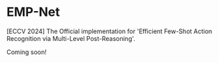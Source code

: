 # EMP-Net
[ECCV 2024] The Official implementation for 'Efficient Few-Shot Action Recognition via Multi-Level Post-Reasoning'.

Coming soon!
